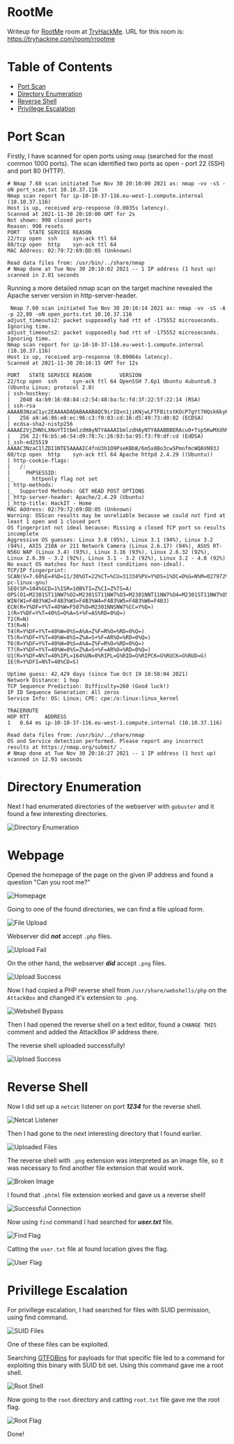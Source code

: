 # RootMe

Writeup for [RootMe](https://tryhackme.com/room/rrootme) room at [TryHackMe](https://tryhackme.com/).
URL for this room is: https://tryhackme.com/room/rrootme

Table of Contents
=================
* [Port Scan](#Port-Scan)
* [Directory Enumeration](#Directory-Enumeration)
* [Reverse Shell](#Reverse-Shell)
* [Privillege Escalation](#Privillege-Escalation)

# Port Scan

Firstly, I have scanned for open ports using `nmap` (searched for the most common 1000 ports). The scan identified two ports as open - port 22 (SSH) and port 80 (HTTP).

```
# Nmap 7.60 scan initiated Tue Nov 30 20:10:00 2021 as: nmap -vv -sS -oN port_scan.txt 10.10.37.116
Nmap scan report for ip-10-10-37-116.eu-west-1.compute.internal (10.10.37.116)
Host is up, received arp-response (0.0035s latency).
Scanned at 2021-11-30 20:10:00 GMT for 2s
Not shown: 998 closed ports
Reason: 998 resets
PORT   STATE SERVICE REASON
22/tcp open  ssh     syn-ack ttl 64
80/tcp open  http    syn-ack ttl 64
MAC Address: 02:79:72:69:DD:05 (Unknown)

Read data files from: /usr/bin/../share/nmap
# Nmap done at Tue Nov 30 20:10:02 2021 -- 1 IP address (1 host up) scanned in 2.01 seconds
```

Running a more detailed nmap scan on the target machine revealed the Apache server version in http-server-header.

```
 Nmap 7.60 scan initiated Tue Nov 30 20:16:14 2021 as: nmap -vv -sS -A -p 22,80 -oN open_ports.txt 10.10.37.116
adjust_timeouts2: packet supposedly had rtt of -175552 microseconds.  Ignoring time.
adjust_timeouts2: packet supposedly had rtt of -175552 microseconds.  Ignoring time.
Nmap scan report for ip-10-10-37-116.eu-west-1.compute.internal (10.10.37.116)
Host is up, received arp-response (0.00064s latency).
Scanned at 2021-11-30 20:16:15 GMT for 12s

PORT   STATE SERVICE REASON         VERSION
22/tcp open  ssh     syn-ack ttl 64 OpenSSH 7.6p1 Ubuntu 4ubuntu0.3 (Ubuntu Linux; protocol 2.0)
| ssh-hostkey:
|   2048 4a:b9:16:08:84:c2:54:48:ba:5c:fd:3f:22:5f:22:14 (RSA)
| ssh-rsa AAAAB3NzaC1yc2EAAAADAQABAAABAQC9irIQxn1jiKNjwLFTFBitstKOcP7gYt7HQsk6kyRQJjlkhHYuIaLTtt1adsWWUhAlMGl+97TsNK93DijTFrjzz4iv1Zwpt2hhSPQG0GibavCBf5GVPb6TitSskqpgGmFAcvyEFv6fLBS7jUzbG50PDgXHPNIn2WUoa2tLPSr23Di3QO9miVT3+TqdvMiphYaz0RUAD/QMLdXipATI5DydoXhtymG7Nb11sVmgZ00DPK+XJ7WB++ndNdzLW9525v4wzkr1vsfUo9rTMo6D6ZeUF8MngQQx5u4pA230IIXMXoRMaWoUgCB6GENFUhzNrUfryL02/EMt5pgfj8G7ojx5
|   256 a9:a6:86:e8:ec:96:c3:f0:03:cd:16:d5:49:73:d0:82 (ECDSA)
| ecdsa-sha2-nistp256 AAAAE2VjZHNhLXNoYTItbmlzdHAyNTYAAAAIbmlzdHAyNTYAAABBBERAcu0+Tsp5KwMXdhMWEbPcF5JrZzhDTVERXqFstm7WA/5+6JiNmLNSPrqTuMb2ZpJvtL9MPhhCEDu6KZ7q6rI=
|   256 22:f6:b5:a6:54:d9:78:7c:26:03:5a:95:f3:f9:df:cd (EdDSA)
|_ssh-ed25519 AAAAC3NzaC1lZDI1NTE5AAAAIC4fnU3h1O9PseKBbB/6m5x8Bo3cwSPmnfmcWQAVN93J
80/tcp open  http    syn-ack ttl 64 Apache httpd 2.4.29 ((Ubuntu))
| http-cookie-flags:
|   /:
|     PHPSESSID:
|_      httponly flag not set
| http-methods:
|_  Supported Methods: GET HEAD POST OPTIONS
|_http-server-header: Apache/2.4.29 (Ubuntu)
|_http-title: HackIT - Home
MAC Address: 02:79:72:69:DD:05 (Unknown)
Warning: OSScan results may be unreliable because we could not find at least 1 open and 1 closed port
OS fingerprint not ideal because: Missing a closed TCP port so results incomplete
Aggressive OS guesses: Linux 3.8 (95%), Linux 3.1 (94%), Linux 3.2 (94%), AXIS 210A or 211 Network Camera (Linux 2.6.17) (94%), ASUS RT-N56U WAP (Linux 3.4) (93%), Linux 3.16 (93%), Linux 2.6.32 (92%), Linux 2.6.39 - 3.2 (92%), Linux 3.1 - 3.2 (92%), Linux 3.2 - 4.8 (92%)
No exact OS matches for host (test conditions non-ideal).
TCP/IP fingerprint:
SCAN(V=7.60%E=4%D=11/30%OT=22%CT=%CU=31334%PV=Y%DS=1%DC=D%G=N%M=027972%TM=61A6869B%P=x86_64-pc-linux-gnu)
SEQ(SP=104%GCD=1%ISR=10B%TI=Z%CI=Z%TS=A)
OPS(O1=M2301ST11NW7%O2=M2301ST11NW7%O3=M2301NNT11NW7%O4=M2301ST11NW7%O5=M2301ST11NW7%O6=M2301ST11)
WIN(W1=F4B3%W2=F4B3%W3=F4B3%W4=F4B3%W5=F4B3%W6=F4B3)
ECN(R=Y%DF=Y%T=40%W=F507%O=M2301NNSNW7%CC=Y%Q=)
1(R=Y%DF=Y%T=40%S=O%A=S+%F=AS%RD=0%Q=)
T2(R=N)
T3(R=N)
T4(R=Y%DF=Y%T=40%W=0%S=A%A=Z%F=R%O=%RD=0%Q=)
T5(R=Y%DF=Y%T=40%W=0%S=Z%A=S+%F=AR%O=%RD=0%Q=)
T6(R=Y%DF=Y%T=40%W=0%S=A%A=Z%F=R%O=%RD=0%Q=)
T7(R=Y%DF=Y%T=40%W=0%S=Z%A=S+%F=AR%O=%RD=0%Q=)
U1(R=Y%DF=N%T=40%IPL=164%UN=0%RIPL=G%RID=G%RIPCK=G%RUCK=G%RUD=G)
IE(R=Y%DFI=N%T=40%CD=S)

Uptime guess: 42.429 days (since Tue Oct 19 10:58:04 2021)
Network Distance: 1 hop
TCP Sequence Prediction: Difficulty=260 (Good luck!)
IP ID Sequence Generation: All zeros
Service Info: OS: Linux; CPE: cpe:/o:linux:linux_kernel

TRACEROUTE
HOP RTT     ADDRESS
1   0.64 ms ip-10-10-37-116.eu-west-1.compute.internal (10.10.37.116)

Read data files from: /usr/bin/../share/nmap
OS and Service detection performed. Please report any incorrect results at https://nmap.org/submit/ .
# Nmap done at Tue Nov 30 20:16:27 2021 -- 1 IP address (1 host up) scanned in 12.93 seconds
```

# Directory Enumeration

Next I had enumerated directories of the webserver with `gobuster` and it found a few interesting directories.

![Directory Enumeration](/RootMe/images/Directory_Enumeration.png)

# Webpage

Opened the homepage of the page on the given IP address and found a question "Can you root me?"

![Homepage](/RootMe/images/Homepage.png)

Going to one of the found directories, we can find a file upload form.

![File Upload](/RootMe/images/File_Upload.png)

Webserver did ***not*** accept `.php` files.

![Upload Fail](/RootMe/images/Upload_Fail.png)

On the other hand, the webserver ***did*** accept `.png` files.

![Upload Success](/RootMe/images/Upload_Success.png)

Now I had copied a PHP reverse shell from `/usr/share/webshells/php` on the `AttackBox` and changed it's extension to `.png`.

![Webshell Bypass](/RootMe/images/Webshell_Bypass.png)

Then I had opened the reverse shell on a text editor, found a `CHANGE THIS` comment and added the AttackBox IP address there.

The reverse shell uploaded successfully!

![Upload Success](/RootMe/images/Upload_Success.png)

# Reverse Shell

Now I did set up a `netcat` listener on port ***1234*** for the reverse shell.

![Netcat Listener](/RootMe/images/Netcat_Listener.png)

Then I had gone to the next interesting directory that I found earlier.

![Uploaded Files](/RootMe/images/Uploaded_files.png)

The reverse shell with `.png` extension was interpreted as an image file, so it was necessary to find another file extension that would work.

![Broken Image](/RootMe/images/Broken_Image.png)

I found that `.phtml` file extension worked and gave us a reverse shell!

![Successful Connection](/RootMe/images/Successful_Connection.png)

Now using `find` command I had searched for ***user.txt*** file.

![Find Flag](/RootMe/images/Find_Flag.png)

Catting the `user.txt` file at found location gives the flag.

![User Flag](/RootMe/images/User_Flag.png)

# Privillege Escalation

For privillege escalation, I had searched for files with SUID permission, using find command.

![SUID Files](/RootMe/images/SUID_Files.png)

One of these files can be exploited.

Searching [GTFOBins](https://gtfobins.github.io/) for payloads for that specific file led to a command for exploiting this binary with SUID bit set. Using this command gave me a root shell.

![Root Shell](/RootMe/images/Root_Shell.png)

Now going to the `root` directory and catting `root.txt` file gave me the root flag.

![Root Flag](/RootMe/images/Root_Flag.png)

Done!
